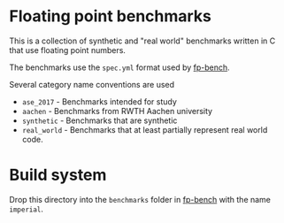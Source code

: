 # Floating point benchmarks

This is a collection of synthetic and "real world" benchmarks
written in C that use floating point numbers.

The benchmarks use the `spec.yml` format used by [fp-bench](https://github.com/delcypher/fp-bench).

Several category name conventions are used

* `ase_2017` - Benchmarks intended for study
* `aachen` - Benchmarks from RWTH Aachen university
* `synthetic` - Benchmarks that are synthetic
* `real_world` - Benchmarks that at least partially represent real world code.

# Build system

Drop this directory into the `benchmarks` folder in
[fp-bench](https://github.com/delcypher/fp-bench)
with the name `imperial`.
